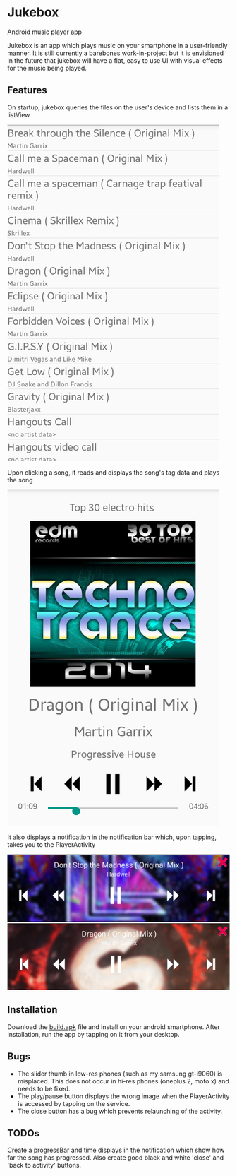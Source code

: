 # Jukebox
Android music player app 

Jukebox is an app which plays music on your smartphone in a user-friendly manner. It is still currently a barebones work-in-project but it is envisioned in the future that jukebox will have a flat, easy to use UI with visual effects for the music being played. 

## Features 

On startup, jukebox queries the files on the user's device and lists them in a listView

![list_songs_activity](/doc/list_songs_activity.png)

Upon clicking a song, it reads and displays the song's tag data and plays the song

![song_over_the_horizon](/doc/player_activity_slider.png)

It also displays a notification in the notification bar which, upon tapping, takes you to the PlayerActivity

![notif_1](/doc/notif_improved_1.png)
![notif_2](/doc/notif_improved_2.png)

## Installation

Download the [build.apk](https://github.com/Aniruddha-Deb/Jukebox/releases/download/v0.0-indev/build.apk) file and install on your android smartphone. After installation, run the app by tapping on it from your desktop. 

## Bugs

* The slider thumb in low-res phones (such as my samsung gt-i9060) is misplaced. This does not occur in hi-res phones   (oneplus 2, moto x) and needs to be fixed. 
* The play/pause button displays the wrong image when the PlayerActivity is accessed by tapping on the service.
* The close button has a bug which prevents relaunching of the activity.

## TODOs

Create a progressBar and time displays in the notification which show how far the song has progressed. Also create good black and white 'close' and 'back to activity' buttons.
